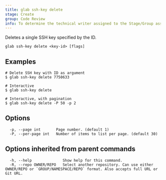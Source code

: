 ```yaml
---
title: glab ssh-key delete
stage: Create
group: Code Review
info: To determine the technical writer assigned to the Stage/Group associated with this page, see https://about.gitlab.com/handbook/product/ux/technical-writing/#assignments
---
```


<!--
This documentation is auto generated by a script.
Please do not edit this file directly. Run `make gen-docs` instead.
-->

Deletes a single SSH key specified by the ID.

```plaintext
glab ssh-key delete <key-id> [flags]
```

## Examples

```console
# Delete SSH key with ID as argument
$ glab ssh-key delete 7750633

# Interactive
$ glab ssh-key delete

# Interactive, with pagination
$ glab ssh-key delete -P 50 -p 2
```

## Options

```plaintext
  -p, --page int       Page number. (default 1)
  -P, --per-page int   Number of items to list per page. (default 30)
```

## Options inherited from parent commands

```plaintext
  -h, --help              Show help for this command.
  -R, --repo OWNER/REPO   Select another repository. Can use either OWNER/REPO or `GROUP/NAMESPACE/REPO` format. Also accepts full URL or Git URL.
```

